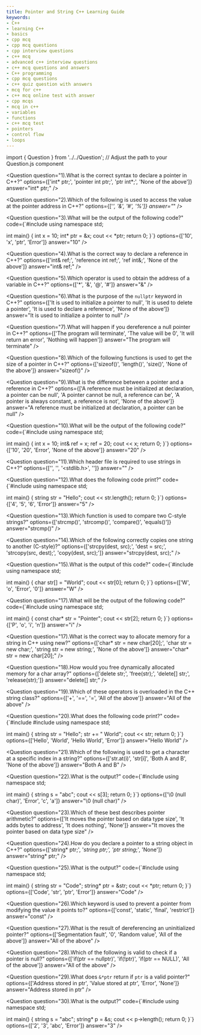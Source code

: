 ```yaml
---
title: Pointer and String C++ Learning Guide
keywords: 
- C++
- learning C++ 
- basics
- cpp mcq
- cpp mcq questions
- cpp interview questions
- c++ mcq
- advanced c++ interview questions
- c++ mcq questions and answers
- C++ programming
- cpp mcq questions
- c++ quiz question with answers
- mcq for c++
- c++ mcq online test with answer
- cpp mcqs
- mcq in c++
- variables
- functions
- c++ mcq test
- pointers
- control flow
- loops
---
```

import { Question } from '../../Question';  // Adjust the path to your Question.js component

  <Question
    question="1).What is the correct syntax to declare a pointer in C++?"
    options={['int* ptr;', 'pointer int ptr;', 'ptr int*;', 'None of the above']}
    answer="int* ptr;"
  />

  <Question
    question="2).Which of the following is used to access the value at the pointer address in C++?"
    options={['*', '&', '#', '%']}
    answer="*"
  />

  <Question
    question="3).What will be the output of the following code?"
    code={`#include <iostream>
using namespace std;

int main() {
int x = 10;
int* ptr = &x;
cout << *ptr;
return 0;
}`}
    options={['10', 'x', 'ptr', 'Error']}
    answer="10"
  />

  <Question
    question="4).What is the correct way to declare a reference in C++?"
    options={['int& ref;', 'reference int ref;', 'ref int&;', 'None of the above']}
    answer="int& ref;"
  />

  <Question
    question="5).Which operator is used to obtain the address of a variable in C++?"
    options={['*', '&', '@', '#']}
    answer="&"
  />

  <Question
    question="6).What is the purpose of the `nullptr` keyword in C++?"
    options={['It is used to initialize a pointer to null', 'It is used to delete a pointer', 'It is used to declare a reference', 'None of the above']}
    answer="It is used to initialize a pointer to null"
  />

  <Question
    question="7).What will happen if you dereference a null pointer in C++?"
    options={['The program will terminate', 'The value will be 0', 'It will return an error', 'Nothing will happen']}
    answer="The program will terminate"
  />

  <Question
    question="8).Which of the following functions is used to get the size of a pointer in C++?"
    options={['sizeof()', 'length()', 'size()', 'None of the above']}
    answer="sizeof()"
  />

  <Question
    question="9).What is the difference between a pointer and a reference in C++?"
    options={['A reference must be initialized at declaration, a pointer can be null', 'A pointer cannot be null, a reference can be', 'A pointer is always constant, a reference is not', 'None of the above']}
    answer="A reference must be initialized at declaration, a pointer can be null"
  />

  <Question
    question="10).What will be the output of the following code?"
    code={`#include <iostream>
using namespace std;

int main() {
int x = 10;
int& ref = x;
ref = 20;
cout << x;
return 0;
}`}
    options={['10', '20', 'Error', 'None of the above']}
    answer="20"
  />

<Question
  question="11).Which header file is required to use strings in C++?"
  options={['<cstring>', '<string>', '<stdlib.h>', '<str>']}
  answer="<string>"
/>

<Question
  question="12).What does the following code print?"
  code={`#include <iostream>
using namespace std;

int main() {
  string str = "Hello";
  cout << str.length();
  return 0;
}`}
  options={['4', '5', '6', 'Error']}
  answer="5"
/>

<Question
  question="13).Which function is used to compare two C-style strings?"
  options={['strcmp()', 'strcomp()', 'compare()', 'equals()']}
  answer="strcmp()"
/>

<Question
  question="14).Which of the following correctly copies one string to another (C-style)?"
  options={['strcpy(dest, src);', 'dest = src;', 'strcopy(src, dest);', 'copy(dest, src);']}
  answer="strcpy(dest, src);"
/>

<Question
  question="15).What is the output of this code?"
  code={`#include <iostream>
using namespace std;

int main() {
  char str[] = "World";
  cout << str[0];
  return 0;
}`}
  options={['W', 'o', 'Error', '0']}
  answer="W"
/>

<Question
  question="17).What will be the output of the following code?"
  code={`#include <iostream>
using namespace std;

int main() {
  const char* str = "Pointer";
  cout << str[2];
  return 0;
}`}
  options={['P', 'o', 'i', 'n']}
  answer="i"
/>

<Question
  question="17).What is the correct way to allocate memory for a string in C++ using new?"
  options={['char* str = new char[20];', 'char str = new char;', 'string str = new string;', 'None of the above']}
  answer="char* str = new char[20];"
/>

<Question
  question="18).How would you free dynamically allocated memory for a char array?"
  options={['delete str;', 'free(str);', 'delete[] str;', 'release(str);']}
  answer="delete[] str;"
/>

<Question
  question="19).Which of these operators is overloaded in the C++ string class?"
  options={['+', '==', '=', 'All of the above']}
  answer="All of the above"
/>

<Question
  question="20).What does the following code print?"
  code={`#include <iostream>
#include <string>
using namespace std;

int main() {
  string str = "Hello";
  str += " World";
  cout << str;
  return 0;
}`}
  options={['Hello', 'World', 'Hello World', 'Error']}
  answer="Hello World"
/>

<Question
  question="21).Which of the following is used to get a character at a specific index in a string?"
  options={['str.at(i)', 'str[i]', 'Both A and B', 'None of the above']}
  answer="Both A and B"
/>

<Question
  question="22).What is the output?"
  code={`#include <iostream>
using namespace std;

int main() {
  string s = "abc";
  cout << s[3];
  return 0;
}`}
  options={['\\0 (null char)', 'Error', 'c', 'a']}
  answer="\0 (null char)"
/>

<Question
  question="23).Which of these best describes pointer arithmetic?"
  options={['It moves the pointer based on data type size', 'It adds bytes to address', 'It does nothing', 'None']}
  answer="It moves the pointer based on data type size"
/>

<Question
  question="24).How do you declare a pointer to a string object in C++?"
  options={['string* ptr;', '*string ptr;', 'ptr string*;', 'None']}
  answer="string* ptr;"
/>

<Question
  question="25).What is the output?"
  code={`#include <iostream>
using namespace std;

int main() {
  string str = "Code";
  string* ptr = &str;
  cout << *ptr;
  return 0;
}`}
  options={['Code', 'str', 'ptr', 'Error']}
  answer="Code"
/>

<Question
  question="26).Which keyword is used to prevent a pointer from modifying the value it points to?"
  options={['const', 'static', 'final', 'restrict']}
  answer="const"
/>

<Question
  question="27).What is the result of dereferencing an uninitialized pointer?"
  options={['Segmentation fault', '0', 'Random value', 'All of the above']}
  answer="All of the above"
/>

<Question
  question="28).Which of the following is valid to check if a pointer is null?"
  options={['if(ptr == nullptr)', 'if(!ptr)', 'if(ptr == NULL)', 'All of the above']}
  answer="All of the above"
/>

<Question
  question="29).What does `&*ptr` return if `ptr` is a valid pointer?"
  options={['Address stored in ptr', 'Value stored at ptr', 'Error', 'None']}
  answer="Address stored in ptr"
/>

<Question
  question="30).What is the output?"
  code={`#include <iostream>
using namespace std;

int main() {
  string s = "abc";
  string* p = &s;
  cout << p->length();
  return 0;
}`}
  options={['2', '3', 'abc', 'Error']}
  answer="3"
/>